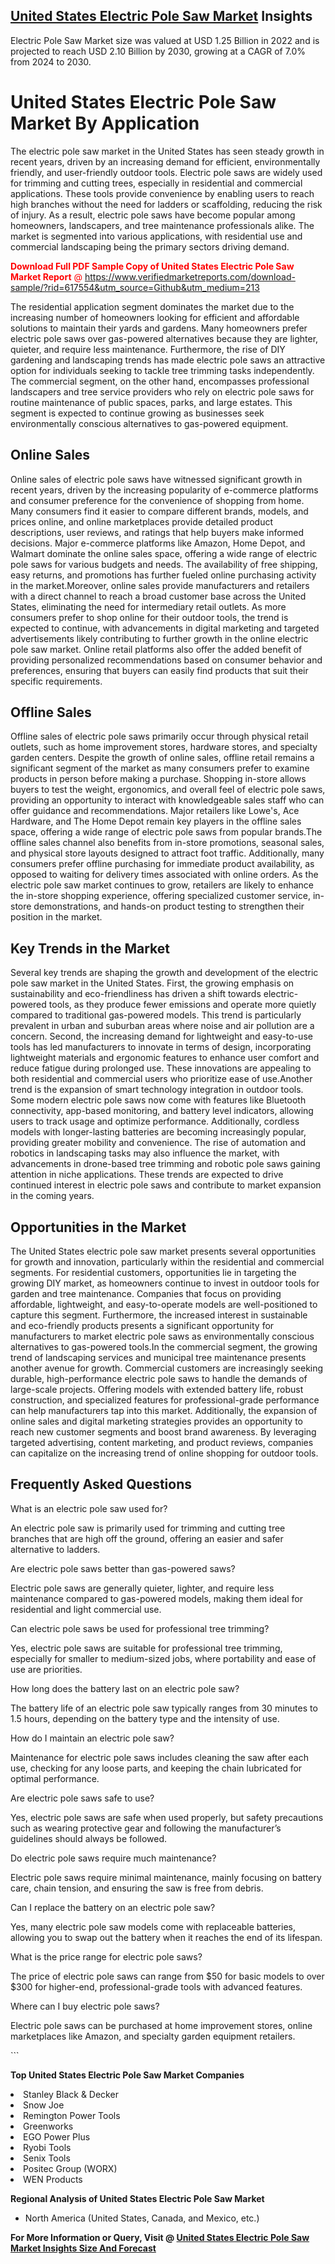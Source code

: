 <h2><a href="https://www.verifiedmarketreports.com/download-sample/?rid=617554&amp;utm_source=Github&amp;utm_medium=213" target="_blank">United States Electric Pole Saw Market</a> Insights</h2><p>Electric Pole Saw Market size was valued at USD 1.25 Billion in 2022 and is projected to reach USD 2.10 Billion by 2030, growing at a CAGR of 7.0% from 2024 to 2030.</p><p><h1>United States Electric Pole Saw Market By Application</h1>The electric pole saw market in the United States has seen steady growth in recent years, driven by an increasing demand for efficient, environmentally friendly, and user-friendly outdoor tools. Electric pole saws are widely used for trimming and cutting trees, especially in residential and commercial applications. These tools provide convenience by enabling users to reach high branches without the need for ladders or scaffolding, reducing the risk of injury. As a result, electric pole saws have become popular among homeowners, landscapers, and tree maintenance professionals alike. The market is segmented into various applications, with residential use and commercial landscaping being the primary sectors driving demand.<p><span class=""><span style="color: #ff0000;"><strong>Download Full PDF Sample Copy of United States Electric Pole Saw Market Report</strong> @ </span><a href="https://www.verifiedmarketreports.com/download-sample/?rid=617554&amp;utm_source=Github&amp;utm_medium=213" target="_blank">https://www.verifiedmarketreports.com/download-sample/?rid=617554&amp;utm_source=Github&amp;utm_medium=213</a></span></p>The residential application segment dominates the market due to the increasing number of homeowners looking for efficient and affordable solutions to maintain their yards and gardens. Many homeowners prefer electric pole saws over gas-powered alternatives because they are lighter, quieter, and require less maintenance. Furthermore, the rise of DIY gardening and landscaping trends has made electric pole saws an attractive option for individuals seeking to tackle tree trimming tasks independently. The commercial segment, on the other hand, encompasses professional landscapers and tree service providers who rely on electric pole saws for routine maintenance of public spaces, parks, and large estates. This segment is expected to continue growing as businesses seek environmentally conscious alternatives to gas-powered equipment.<h2>Online Sales</h2>Online sales of electric pole saws have witnessed significant growth in recent years, driven by the increasing popularity of e-commerce platforms and consumer preference for the convenience of shopping from home. Many consumers find it easier to compare different brands, models, and prices online, and online marketplaces provide detailed product descriptions, user reviews, and ratings that help buyers make informed decisions. Major e-commerce platforms like Amazon, Home Depot, and Walmart dominate the online sales space, offering a wide range of electric pole saws for various budgets and needs. The availability of free shipping, easy returns, and promotions has further fueled online purchasing activity in the market.Moreover, online sales provide manufacturers and retailers with a direct channel to reach a broad customer base across the United States, eliminating the need for intermediary retail outlets. As more consumers prefer to shop online for their outdoor tools, the trend is expected to continue, with advancements in digital marketing and targeted advertisements likely contributing to further growth in the online electric pole saw market. Online retail platforms also offer the added benefit of providing personalized recommendations based on consumer behavior and preferences, ensuring that buyers can easily find products that suit their specific requirements.<h2>Offline Sales</h2>Offline sales of electric pole saws primarily occur through physical retail outlets, such as home improvement stores, hardware stores, and specialty garden centers. Despite the growth of online sales, offline retail remains a significant segment of the market as many consumers prefer to examine products in person before making a purchase. Shopping in-store allows buyers to test the weight, ergonomics, and overall feel of electric pole saws, providing an opportunity to interact with knowledgeable sales staff who can offer guidance and recommendations. Major retailers like Lowe's, Ace Hardware, and The Home Depot remain key players in the offline sales space, offering a wide range of electric pole saws from popular brands.The offline sales channel also benefits from in-store promotions, seasonal sales, and physical store layouts designed to attract foot traffic. Additionally, many consumers prefer offline purchasing for immediate product availability, as opposed to waiting for delivery times associated with online orders. As the electric pole saw market continues to grow, retailers are likely to enhance the in-store shopping experience, offering specialized customer service, in-store demonstrations, and hands-on product testing to strengthen their position in the market.<h2>Key Trends in the Market</h2>Several key trends are shaping the growth and development of the electric pole saw market in the United States. First, the growing emphasis on sustainability and eco-friendliness has driven a shift towards electric-powered tools, as they produce fewer emissions and operate more quietly compared to traditional gas-powered models. This trend is particularly prevalent in urban and suburban areas where noise and air pollution are a concern. Second, the increasing demand for lightweight and easy-to-use tools has led manufacturers to innovate in terms of design, incorporating lightweight materials and ergonomic features to enhance user comfort and reduce fatigue during prolonged use. These innovations are appealing to both residential and commercial users who prioritize ease of use.Another trend is the expansion of smart technology integration in outdoor tools. Some modern electric pole saws now come with features like Bluetooth connectivity, app-based monitoring, and battery level indicators, allowing users to track usage and optimize performance. Additionally, cordless models with longer-lasting batteries are becoming increasingly popular, providing greater mobility and convenience. The rise of automation and robotics in landscaping tasks may also influence the market, with advancements in drone-based tree trimming and robotic pole saws gaining attention in niche applications. These trends are expected to drive continued interest in electric pole saws and contribute to market expansion in the coming years.<h2>Opportunities in the Market</h2>The United States electric pole saw market presents several opportunities for growth and innovation, particularly within the residential and commercial segments. For residential customers, opportunities lie in targeting the growing DIY market, as homeowners continue to invest in outdoor tools for garden and tree maintenance. Companies that focus on providing affordable, lightweight, and easy-to-operate models are well-positioned to capture this segment. Furthermore, the increased interest in sustainable and eco-friendly products presents a significant opportunity for manufacturers to market electric pole saws as environmentally conscious alternatives to gas-powered tools.In the commercial segment, the growing trend of landscaping services and municipal tree maintenance presents another avenue for growth. Commercial customers are increasingly seeking durable, high-performance electric pole saws to handle the demands of large-scale projects. Offering models with extended battery life, robust construction, and specialized features for professional-grade performance can help manufacturers tap into this market. Additionally, the expansion of online sales and digital marketing strategies provides an opportunity to reach new customer segments and boost brand awareness. By leveraging targeted advertising, content marketing, and product reviews, companies can capitalize on the increasing trend of online shopping for outdoor tools.<h2>Frequently Asked Questions</h2><p>What is an electric pole saw used for?</p><p>An electric pole saw is primarily used for trimming and cutting tree branches that are high off the ground, offering an easier and safer alternative to ladders.</p><p>Are electric pole saws better than gas-powered saws?</p><p>Electric pole saws are generally quieter, lighter, and require less maintenance compared to gas-powered models, making them ideal for residential and light commercial use.</p><p>Can electric pole saws be used for professional tree trimming?</p><p>Yes, electric pole saws are suitable for professional tree trimming, especially for smaller to medium-sized jobs, where portability and ease of use are priorities.</p><p>How long does the battery last on an electric pole saw?</p><p>The battery life of an electric pole saw typically ranges from 30 minutes to 1.5 hours, depending on the battery type and the intensity of use.</p><p>How do I maintain an electric pole saw?</p><p>Maintenance for electric pole saws includes cleaning the saw after each use, checking for any loose parts, and keeping the chain lubricated for optimal performance.</p><p>Are electric pole saws safe to use?</p><p>Yes, electric pole saws are safe when used properly, but safety precautions such as wearing protective gear and following the manufacturer’s guidelines should always be followed.</p><p>Do electric pole saws require much maintenance?</p><p>Electric pole saws require minimal maintenance, mainly focusing on battery care, chain tension, and ensuring the saw is free from debris.</p><p>Can I replace the battery on an electric pole saw?</p><p>Yes, many electric pole saw models come with replaceable batteries, allowing you to swap out the battery when it reaches the end of its lifespan.</p><p>What is the price range for electric pole saws?</p><p>The price of electric pole saws can range from $50 for basic models to over $300 for higher-end, professional-grade tools with advanced features.</p><p>Where can I buy electric pole saws?</p><p>Electric pole saws can be purchased at home improvement stores, online marketplaces like Amazon, and specialty garden equipment retailers.</p>```</p><p><strong>Top United States Electric Pole Saw Market Companies</strong></p><div data-test-id=""><p><li>Stanley Black & Decker</li><li> Snow Joe</li><li> Remington Power Tools</li><li> Greenworks</li><li> EGO Power Plus</li><li> Ryobi Tools</li><li> Senix Tools</li><li> Positec Group (WORX)</li><li> WEN Products</li></p><div><strong>Regional Analysis of&nbsp;United States Electric Pole Saw Market</strong></div><ul><li dir="ltr"><p dir="ltr">North America&nbsp;(United States, Canada, and Mexico, etc.)</p></li></ul><p><strong>For More Information or Query, Visit @&nbsp;</strong><strong><a href="https://www.verifiedmarketreports.com/product/electric-pole-saw-market/?utm_source=Github&amp;utm_medium=213" target="_blank">United States Electric Pole Saw Market Insights Size And Forecast</a></strong></p></div>
